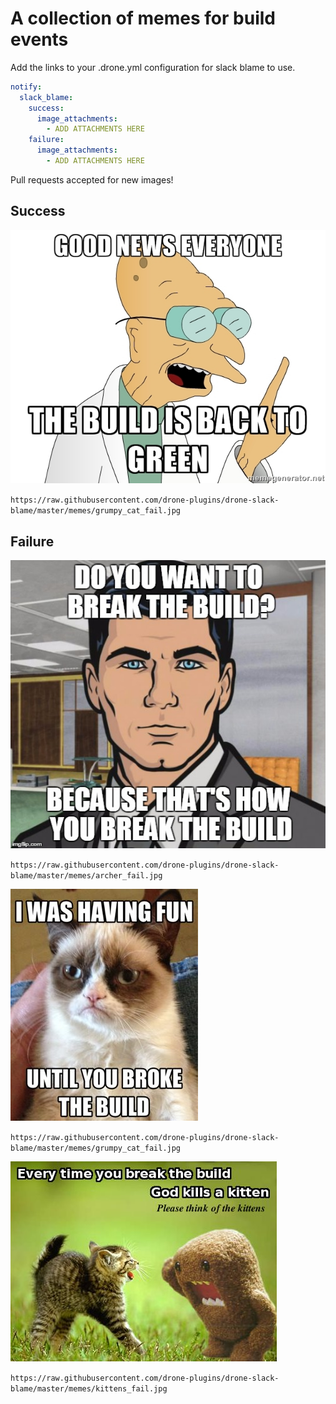 # A collection of memes for build events

Add the links to your .drone.yml configuration for slack blame to use.

```yaml
notify:
  slack_blame:
    success:
      image_attachments:
        - ADD ATTACHMENTS HERE
    failure:
      image_attachments:
        - ADD ATTACHMENTS HERE
```

Pull requests accepted for new images!

## Success

![Professor](professor_success.jpg)

`https://raw.githubusercontent.com/drone-plugins/drone-slack-blame/master/memes/grumpy_cat_fail.jpg`

## Failure

![Archer](archer_fail.jpg)

`https://raw.githubusercontent.com/drone-plugins/drone-slack-blame/master/memes/archer_fail.jpg`

![Grumpy Cat](grumpy_cat_fail.jpg)

`https://raw.githubusercontent.com/drone-plugins/drone-slack-blame/master/memes/grumpy_cat_fail.jpg`

![Kittens](kittens_fail.jpg)

`https://raw.githubusercontent.com/drone-plugins/drone-slack-blame/master/memes/kittens_fail.jpg`
